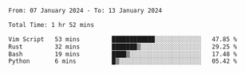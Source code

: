 <!--START_SECTION:waka-->

```txt
From: 07 January 2024 - To: 13 January 2024

Total Time: 1 hr 52 mins

Vim Script   53 mins         ████████████░░░░░░░░░░░░░   47.85 %
Rust         32 mins         ███████▒░░░░░░░░░░░░░░░░░   29.25 %
Bash         19 mins         ████▒░░░░░░░░░░░░░░░░░░░░   17.48 %
Python       6 mins          █▒░░░░░░░░░░░░░░░░░░░░░░░   05.42 %
```

<!--END_SECTION:waka-->
